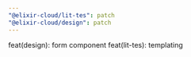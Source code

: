 ```yaml
---
"@elixir-cloud/lit-tes": patch
"@elixir-cloud/design": patch
---
```


feat(design): form component
feat(lit-tes): templating
